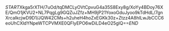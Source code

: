 $START$Xkga5rXTH/7uOd/tqDMCLyOVtCpvuG4a35S8Exy8g/XoYy4BDoy76XE/QmO1jKVU2+NL7PqgLg9GQZuJZfz+MH9jP21YoxoGduJyoo9kTdHdL/7gnXrcaIkcjwD9D1/JQW42CMs+h2uheH4hoZxEGKk30z+Ztzz4A8hlLwJbCCC6eoUhCXldYNpeWTCPVMXE0QFlyEPO6wDiLD4eO25glQ==$END$